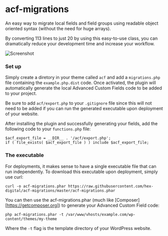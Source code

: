 # acf-migrations

An easy way to migrate local fields and field groups using readable object oriented syntax (without the need for huge arrays).

By converting 113 lines to just 20 by using this easy-to-use class, you can dramatically reduce your development time and increase your workflow.

![Screenshot](https://cloud.githubusercontent.com/assets/9773040/13950509/495e53dc-f023-11e5-81cc-2ef836cf65fd.png)

### Set up

Simply create a diretory in your theme called `acf` and add a `migrations.php` file containing the `example.php.dist` code. Once activated, the plugin will automatically generate the local Advanced Custom Fields code to be added to your project.

Be sure to add `acf/export.php` to your `.gitignore` file since this will not need to be added if you can run the generated executable upon deployment of your website.

After installing the plugin and successfully generating your fields, add the following code to your `functions.php` file:

    $acf_export_file = __DIR__ . '/acf/export.php';
    if ( file_exists( $acf_export_file ) ) include $acf_export_file;

### The executable

For deployments, it makes sense to have a single executable file that can run independently. To download this executable upon deployment, simply use curl:

    curl -o acf-migrations.phar https://raw.githubusercontent.com/hex-digital/acf-migrations/master/acf-migrations.phar

You can then use the acf-migrations.phar (much like [Composer][https://getcomposer.org]) to generate your Advanced Custom Field code:

    php acf-migrations.phar -t /var/www/vhosts/example.com/wp-content/themes/my-theme

Where the `-t` flag is the template directory of your WordPress website.
